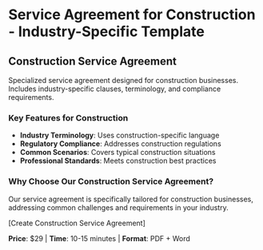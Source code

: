 # Service Agreement for Construction - Industry-Specific Template

## Construction Service Agreement

Specialized service agreement designed for construction businesses. Includes industry-specific clauses, terminology, and compliance requirements.

### Key Features for Construction

- **Industry Terminology**: Uses construction-specific language
- **Regulatory Compliance**: Addresses construction regulations
- **Common Scenarios**: Covers typical construction situations
- **Professional Standards**: Meets construction best practices

### Why Choose Our Construction Service Agreement?

Our service agreement is specifically tailored for construction businesses, addressing common challenges and requirements in your industry.

[Create Construction Service Agreement]

**Price**: $29 | **Time**: 10-15 minutes | **Format**: PDF + Word
